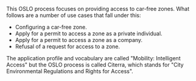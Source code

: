 This OSLO process focuses on providing access to car-free zones.
What follows are a number of use cases that fall under this:

- Configuring a car-free zone.
- Apply for a permit to access a zone as a private individual.
- Apply for a permit to access a zone as a company.
- Refusal of a request for access to a zone.

The application profile and vocabulary are called "Mobility: Intelligent Access" but 
the OSLO process is called Citerra, 
which stands for "City Environmental Regulations and Rights for Access".